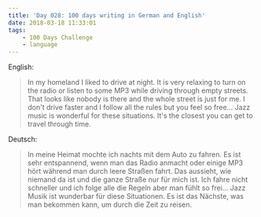 ```yaml
---
title: 'Day 028: 100 days writing in German and English'
date: 2018-03-18 11:33:01
tags:
    - 100 Days Challenge
    - language
---
```

English:
> In my homeland I liked to drive at night. It is very relaxing to turn on the radio or listen to some MP3 while driving through empty streets. That looks like nobody is there and the whole street is just for me. I don't drive faster and I follow all the rules but you feel so free... Jazz music is wonderful for these situations. It's the closest you can get to travel through time.

Deutsch:
> In meine Heimat mochte ich nachts mit dem Auto zu fahren. Es ist sehr entspannend, wenn man das Radio anmacht oder einige MP3 hört während man durch leere Straßen fahrt. Das aussieht, wie niemand da ist und die ganze Straße nur für mich ist. Ich fahre nicht schneller und ich folge alle die Regeln aber man fühlt so frei... Jazz Musik ist wunderbar für diese Situationen. Es ist das Nächste, was man bekommen kann, um durch die Zeit zu reisen.